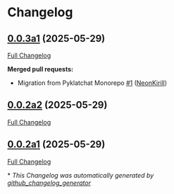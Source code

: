 # Changelog

## [0.0.3a1](https://github.com/NeonGeckoCom/pyklatchat-client/tree/0.0.3a1) (2025-05-29)

[Full Changelog](https://github.com/NeonGeckoCom/pyklatchat-client/compare/0.0.2a2...0.0.3a1)

**Merged pull requests:**

- Migration from Pyklatchat Monorepo [\#1](https://github.com/NeonGeckoCom/pyklatchat-client/pull/1) ([NeonKirill](https://github.com/NeonKirill))

## [0.0.2a2](https://github.com/NeonGeckoCom/pyklatchat-client/tree/0.0.2a2) (2025-05-29)

[Full Changelog](https://github.com/NeonGeckoCom/pyklatchat-client/compare/0.0.2a1...0.0.2a2)

## [0.0.2a1](https://github.com/NeonGeckoCom/pyklatchat-client/tree/0.0.2a1) (2025-05-29)

[Full Changelog](https://github.com/NeonGeckoCom/pyklatchat-client/compare/0.0.1...0.0.2a1)



\* *This Changelog was automatically generated by [github_changelog_generator](https://github.com/github-changelog-generator/github-changelog-generator)*
